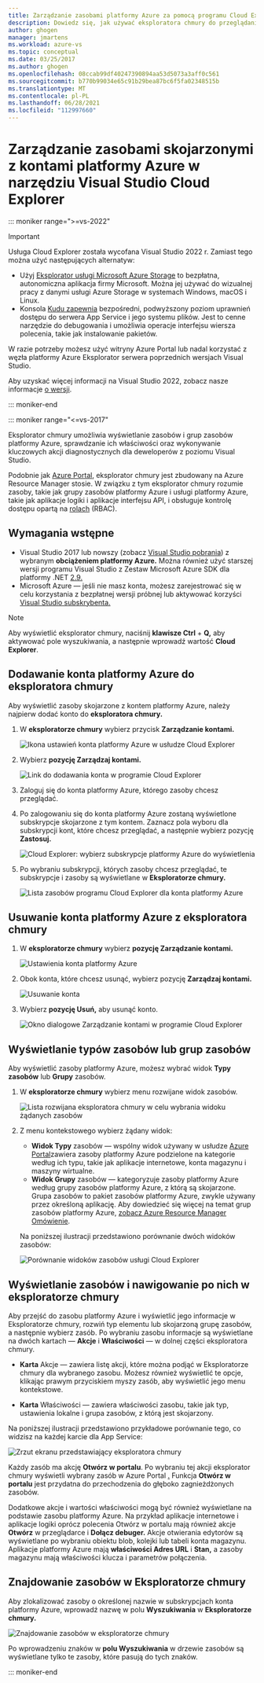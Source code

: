 ```yaml
---
title: Zarządzanie zasobami platformy Azure za pomocą programu Cloud Explorer | Microsoft Docs
description: Dowiedz się, jak używać eksploratora chmury do przeglądania zasobów platformy Azure i zarządzania nimi w Visual Studio.
author: ghogen
manager: jmartens
ms.workload: azure-vs
ms.topic: conceptual
ms.date: 03/25/2017
ms.author: ghogen
ms.openlocfilehash: 08ccab99df40247390894aa53d5073a3aff0c561
ms.sourcegitcommit: b770b99034e65c91b29bea87bc6f5fa02348515b
ms.translationtype: MT
ms.contentlocale: pl-PL
ms.lasthandoff: 06/28/2021
ms.locfileid: "112997660"
---
```

# <a name="manage-the-resources-associated-with-your-azure-accounts-in-visual-studio-cloud-explorer"></a>Zarządzanie zasobami skojarzonymi z kontami platformy Azure w narzędziu Visual Studio Cloud Explorer

::: moniker range=">=vs-2022"
> [!Important]
> Usługa Cloud Explorer została wycofana Visual Studio 2022 r. Zamiast tego można użyć następujących alternatyw:
> - Użyj [Eksplorator usługi Microsoft Azure Storage](/azure/vs-azure-tools-storage-manage-with-storage-explorer) to bezpłatna, autonomiczna aplikacja firmy Microsoft. Można jej używać do wizualnej pracy z danymi usługi Azure Storage w systemach Windows, macOS i Linux.
> - Konsola [Kudu zapewnia](https://github.com/projectkudu/kudu/wiki/Kudu-console) bezpośredni, podwyższony poziom uprawnień dostępu do serwera App Service i jego systemu plików. Jest to cenne narzędzie do debugowania i umożliwia operacje interfejsu wiersza polecenia, takie jak instalowanie pakietów.
>
> W razie potrzeby możesz użyć witryny Azure Portal lub nadal korzystać z węzła platformy Azure Eksplorator serwera poprzednich wersjach Visual Studio.
>
> Aby uzyskać więcej informacji na Visual Studio 2022, zobacz nasze informacje [o wersji](/visualstudio/releases/2022/release-notes-preview/).

::: moniker-end

::: moniker range="<=vs-2017"

Eksplorator chmury umożliwia wyświetlanie zasobów i grup zasobów platformy Azure, sprawdzanie ich właściwości oraz wykonywanie kluczowych akcji diagnostycznych dla deweloperów z poziomu Visual Studio.

Podobnie jak [Azure Portal](https://portal.azure.com), eksplorator chmury jest zbudowany na Azure Resource Manager stosie. W związku z tym eksplorator chmury rozumie zasoby, takie jak grupy zasobów platformy Azure i usługi platformy Azure, takie jak aplikacje logiki i aplikacje interfejsu API, i obsługuje kontrolę dostępu opartą na [rolach](/azure/role-based-access-control/role-assignments-portal) (RBAC).

## <a name="prerequisites"></a>Wymagania wstępne

* Visual Studio 2017 lub nowszy (zobacz [Visual Studio pobrania](https://visualstudio.microsoft.com/downloads)) z wybranym **obciążeniem platformy Azure.** Można również użyć starszej wersji programu Visual Studio z Zestaw Microsoft Azure SDK dla platformy .NET [2.9.](https://www.microsoft.com/download/details.aspx?id=51657)
* Microsoft Azure — jeśli nie masz konta, możesz zarejestrować [](https://azure.microsoft.com/pricing/member-offers/credit-for-visual-studio-subscribers/) się w celu korzystania z bezpłatnej wersji próbnej lub aktywować korzyści [Visual Studio subskrybenta.](https://azure.microsoft.com/pricing/member-offers/credit-for-visual-studio-subscribers/)

> [!NOTE]
> Aby wyświetlić eksplorator chmury, naciśnij **klawisze Ctrl** + **Q,** aby aktywować pole wyszukiwania, a następnie wprowadź wartość **Cloud Explorer**.

## <a name="add-an-azure-account-to-cloud-explorer"></a>Dodawanie konta platformy Azure do eksploratora chmury

Aby wyświetlić zasoby skojarzone z kontem platformy Azure, należy najpierw dodać konto do **eksploratora chmury.**

1. W **eksploratorze chmury** wybierz przycisk **Zarządzanie kontami.**

   ![Ikona ustawień konta platformy Azure w usłudze Cloud Explorer](./media/vs-azure-tools-resources-managing-with-cloud-explorer/azure-account-settings.png)

1. Wybierz **pozycję Zarządzaj kontami.**

   ![Link do dodawania konta w programie Cloud Explorer](./media/vs-azure-tools-resources-managing-with-cloud-explorer/manage-accounts-link.png)

1. Zaloguj się do konta platformy Azure, którego zasoby chcesz przeglądać.

1. Po zalogowaniu się do konta platformy Azure zostaną wyświetlone subskrypcje skojarzone z tym kontem. Zaznacz pola wyboru dla subskrypcji kont, które chcesz przeglądać, a następnie wybierz pozycję **Zastosuj.**

   ![Cloud Explorer: wybierz subskrypcje platformy Azure do wyświetlenia](./media/vs-azure-tools-resources-managing-with-cloud-explorer/select-subscriptions.png)

1. Po wybraniu subskrypcji, których zasoby chcesz przeglądać, te subskrypcje i zasoby są wyświetlane w **Eksploratorze chmury.**

   ![Lista zasobów programu Cloud Explorer dla konta platformy Azure](./media/vs-azure-tools-resources-managing-with-cloud-explorer/resources-listed.png)

## <a name="remove-an-azure-account-from-cloud-explorer"></a>Usuwanie konta platformy Azure z eksploratora chmury

1. W **eksploratorze chmury** wybierz **pozycję Zarządzanie kontami.**

   ![Ustawienia konta platformy Azure](./media/vs-azure-tools-resources-managing-with-cloud-explorer/azure-account-settings.png)

1. Obok konta, które chcesz usunąć, wybierz pozycję **Zarządzaj kontami.**

   ![Usuwanie konta](./media/vs-azure-tools-resources-managing-with-cloud-explorer/remove-account.png)

1. Wybierz **pozycję Usuń,** aby usunąć konto.

    ![Okno dialogowe Zarządzanie kontami w programie Cloud Explorer](./media/vs-azure-tools-resources-managing-with-cloud-explorer/accountmanage.PNG)

## <a name="view-resource-types-or-resource-groups"></a>Wyświetlanie typów zasobów lub grup zasobów

Aby wyświetlić zasoby platformy Azure, możesz wybrać widok **Typy zasobów** lub **Grupy** zasobów.

1. W **eksploratorze chmury** wybierz menu rozwijane widok zasobów.

   ![Lista rozwijana eksploratora chmury w celu wybrania widoku żądanych zasobów](./media/vs-azure-tools-resources-managing-with-cloud-explorer/resources-view-dropdown.png)

1. Z menu kontekstowego wybierz żądany widok:

   * **Widok Typy** zasobów — wspólny widok używany w usłudze [Azure Portal](https://portal.azure.com)zawiera zasoby platformy Azure podzielone na kategorie według ich typu, takie jak aplikacje internetowe, konta magazynu i maszyny wirtualne.
   * **Widok Grupy** zasobów — kategoryzuje zasoby platformy Azure według grupy zasobów platformy Azure, z którą są skojarzone. Grupa zasobów to pakiet zasobów platformy Azure, zwykle używany przez określoną aplikację. Aby dowiedzieć się więcej na temat grup zasobów platformy Azure, [zobacz Azure Resource Manager Omówienie](/azure/azure-resource-manager/resource-group-overview).

   Na poniższej ilustracji przedstawiono porównanie dwóch widoków zasobów:

   ![Porównanie widoków zasobów usługi Cloud Explorer](./media/vs-azure-tools-resources-managing-with-cloud-explorer/resource-views-comparison.png)

## <a name="view-and-navigate-resources-in-cloud-explorer"></a>Wyświetlanie zasobów i nawigowanie po nich w eksploratorze chmury

Aby przejść do zasobu platformy Azure i wyświetlić jego informacje w Eksploratorze chmury, rozwiń typ elementu lub skojarzoną grupę zasobów, a następnie wybierz zasób. Po wybraniu zasobu informacje są wyświetlane na dwóch kartach — **Akcje** i **Właściwości** — w dolnej części eksploratora chmury.

* **Karta** Akcje — zawiera listę akcji, które można podjąć w Eksploratorze chmury dla wybranego zasobu. Możesz również wyświetlić te opcje, klikając prawym przyciskiem myszy zasób, aby wyświetlić jego menu kontekstowe.

* **Karta** Właściwości — zawiera właściwości zasobu, takie jak typ, ustawienia lokalne i grupa zasobów, z którą jest skojarzony.

Na poniższej ilustracji przedstawiono przykładowe porównanie tego, co widzisz na każdej karcie dla App Service:

  ![Zrzut ekranu przedstawiający eksploratora chmury](./media/vs-azure-tools-resources-managing-with-cloud-explorer/actions-and-properties.png)

Każdy zasób ma akcję **Otwórz w portalu**. Po wybraniu tej akcji eksplorator chmury wyświetli wybrany zasób w Azure Portal [.](https://portal.azure.com) Funkcja **Otwórz w portalu** jest przydatna do przechodzenia do głęboko zagnieżdżonych zasobów.

Dodatkowe akcje i wartości właściwości mogą być również wyświetlane na podstawie zasobu platformy Azure. Na przykład aplikacje internetowe i aplikacje logiki oprócz polecenia Otwórz w portalu mają również akcje **Otwórz** w przeglądarce i **Dołącz debuger.**  Akcje otwierania edytorów są wyświetlane po wybraniu obiektu blob, kolejki lub tabeli konta magazynu. Aplikacje platformy Azure mają **właściwości Adres URL** i **Stan,** a zasoby magazynu mają właściwości klucza i parametrów połączenia.

## <a name="find-resources-in-cloud-explorer"></a>Znajdowanie zasobów w Eksploratorze chmury

Aby zlokalizować zasoby o określonej nazwie w subskrypcjach konta platformy Azure, wprowadź nazwę w polu **Wyszukiwania** w **Eksploratorze chmury.**

  ![Znajdowanie zasobów w eksploratorze chmury](./media/vs-azure-tools-resources-managing-with-cloud-explorer/search-for-resources.png)

Po wprowadzeniu znaków w **polu Wyszukiwania** w drzewie zasobów są wyświetlane tylko te zasoby, które pasują do tych znaków.

::: moniker-end
